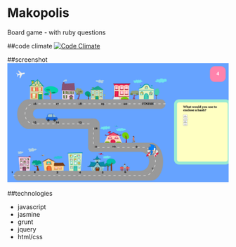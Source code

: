# Makopolis
Board game - with ruby questions


##code climate
[![Code Climate](https://codeclimate.com/github/sandagolcea/Makopolis/badges/gpa.svg)](https://codeclimate.com/github/sandagolcea/Makopolis)

##screenshot
![Makopolis](/Makopolis.png?raw=true "Makopolis board game")

##technologies
- javascript
- jasmine
- grunt
- jquery
- html/css

